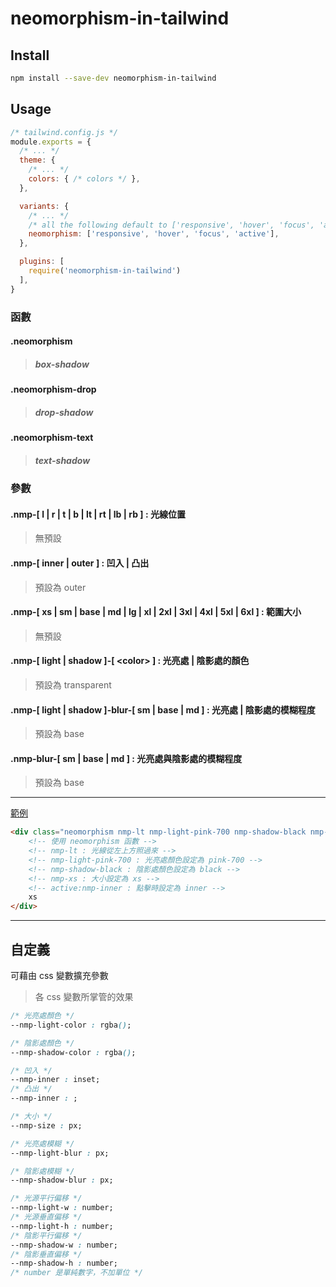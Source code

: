 # neomorphism-in-tailwind

## Install
```bash
npm install --save-dev neomorphism-in-tailwind
```

## Usage
```js
/* tailwind.config.js */
module.exports = {
  /* ... */
  theme: {
    /* ... */
    colors: { /* colors */ },
  },

  variants: { 
    /* ... */
    /* all the following default to ['responsive', 'hover', 'focus', 'active'] */
    neomorphism: ['responsive', 'hover', 'focus', 'active'],
  },

  plugins: [
    require('neomorphism-in-tailwind')
  ],
}
```
### 函數

#### .neomorphism
> ##### box-shadow
#### .neomorphism-drop
> ##### drop-shadow
#### .neomorphism-text
> ##### text-shadow

### 參數

#### .nmp-[ l | r | t | b | lt | rt | lb | rb ] : 光線位置
> 無預設

#### .nmp-[ inner | outer ] : 凹入 | 凸出
> 預設為 outer

#### .nmp-[ xs | sm | base | md | lg | xl | 2xl | 3xl | 4xl | 5xl | 6xl ] : 範圍大小
> 無預設

#### .nmp-[ light | shadow ]-[ &lt;color&gt; ] : 光亮處 | 陰影處的顏色
> 預設為 transparent  

#### .nmp-[ light | shadow ]-blur-[ sm | base | md ] : 光亮處 | 陰影處的模糊程度
> 預設為 base

#### .nmp-blur-[ sm | base | md ] : 光亮處與陰影處的模糊程度

> 預設為 base
---

[範例](https://toonnyy8.github.io/neomorphism-in-tailwind/)

```html
<div class="neomorphism nmp-lt nmp-light-pink-700 nmp-shadow-black nmp-xs active:nmp-inner">
    <!-- 使用 neomorphism 函數 -->
    <!-- nmp-lt : 光線從左上方照過來 -->
    <!-- nmp-light-pink-700 : 光亮處顏色設定為 pink-700 -->
    <!-- nmp-shadow-black : 陰影處顏色設定為 black -->
    <!-- nmp-xs : 大小設定為 xs -->
    <!-- active:nmp-inner : 點擊時設定為 inner -->
    xs
</div>
```

---

## 自定義

可藉由 css 變數擴充參數
> 各 css 變數所掌管的效果
```css
/* 光亮處顏色 */
--nmp-light-color : rgba();

/* 陰影處顏色 */
--nmp-shadow-color : rgba();

/* 凹入 */
--nmp-inner : inset;
/* 凸出 */
--nmp-inner : ;

/* 大小 */
--nmp-size : px;

/* 光亮處模糊 */
--nmp-light-blur : px;

/* 陰影處模糊 */
--nmp-shadow-blur : px;

/* 光源平行偏移 */
--nmp-light-w : number;
/* 光源垂直偏移 */
--nmp-light-h : number;
/* 陰影平行偏移 */
--nmp-shadow-w : number;
/* 陰影垂直偏移 */
--nmp-shadow-h : number;
/* number 是單純數字，不加單位 */
```
